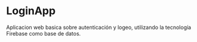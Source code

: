 # LoginApp

Aplicacion web basica sobre autenticación y logeo, utilizando la tecnología Firebase como base de datos.